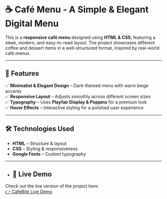 # ☕ Café Menu - A Simple & Elegant Digital Menu  

This is a **responsive café menu** designed using **HTML & CSS**, featuring a sleek, modern, and easy-to-read layout. The project showcases different coffee and dessert items in a well-structured format, inspired by real-world café menus.  

---

## 🎨 Features  

✅ **Minimalist & Elegant Design** – Dark-themed menu with warm beige accents  
✅ **Responsive Layout** – Adjusts smoothly across different screen sizes  
✅ **Typography** – Uses **Playfair Display & Poppins** for a premium look  
✅ **Hover Effects** – Interactive styling for a polished user experience  

---


## 🛠️ Technologies Used  

- **HTML** – Structure & layout  
- **CSS** – Styling & responsiveness  
- **Google Fonts** – Custom typography  
  

---

 
- ## 🚀 Live Demo  
Check out the live version of the project here:  
[👉 CafeBite Live Demo](https://cafebite.netlify.app/)
